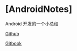 # [AndroidNotes]


Android 开发的一个小总结

[Github](https://github.com/qingyc/AndroidNotes)

[Gitbook](https://qingyc-1.gitbook.io/androidnotes/
)



